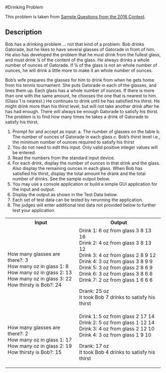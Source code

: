 #Drinking Problem

This problem is taken from
[Sample Questions from the 2016 Contest](https://www.seminolestate.edu/computers/competition/samples/2016).

## Description

Bob has a drinking problem … not that kind of a problem. Bob drinks Gatorade, but he likes to have several glasses of Gatorade in front of him. He also has developed the problem that he must drink from the fullest glass, and must drink ¼ of the content of the glass. He always drinks a whole number of ounces of Gatorade. If ¼ of the glass is not an whole number of ounces, he will drink a little more to make it an whole number of ounces. 

Bob’s wife prepares the glasses for him to drink from when he gets home from his tennis tournament. She puts Gatorade in each of the glasses, and lines them up. Each glass has a whole number of ounces. If there is more than one with the same amount, he chooses the one that is nearest to him. (Glass 1 is nearest.) He continues to drink until he has satisfied his thirst. He might drink more than his thirst level, but will not take another drink after he has had enough. There will always be enough Gatorade to satisfy his thirst. The problem is to find how many times he takes a drink of Gatorade to satisfy his thirst.

1. Prompt for and accept as input:
    a. The number of glasses on the table
    b. The number of ounces of Gatorade in each glass
    c. Bob’s thirst level i.e., the minimum number of ounces required to satisfy his thirst
2. You do not need to edit this input. Only valid positive integer values will be entered.
3. Read the numbers from the standard input device.
4. For each drink, display the number of ounces in that drink and the glass. Also display the remaining ounces in each glass. 
When Bob has satisfied his thirst, display the total amount he drank and the total number of drinks. See the sample output below.
5. You may use a console application or build a simple GUI application for the input and output.
6. Display the output as shown in the Test Data below.
7. Each set of test data can be tested by rerunning the application.
8. The judges will enter additional test data not provided below to further test your application.

<table>
<tr><th>Input</th><th>Output</th></tr>
<tr>
  <td>How many glasses are there?: 3 <br>
How many oz in glass 1: 8 <br>
How many oz in glass 2: 13 <br>
How many oz in glass 3: 22 <br>
How thirsty is Bob?: 24</td>
  <td>Drink 1: 6 oz from glass 3 8 13 16 <br>
Drink 2: 4 oz from glass 3 8 13 12 <br>
Drink 3: 4 oz from glass 2 8 9 12 <br>
Drink 4: 3 oz from glass 3 8 9 9 <br>
Drink 5: 3 oz from glass 2 8 6 9 <br>
Drink 6: 3 oz from glass 3 8 6 6 <br>
Drink 7: 2 oz from glass 1 6 6 6 <br>

Drank: 25 oz <br>
It took Bob 7 drinks to satisfy his thirst</td>
</tr>
<tr>
  <td>How many glasses are there?: 2 <br>
How many oz in glass 1: 17 <br>
How many oz in glass 2: 19 <br>
How thirsty is Bob?: 15</td>
  <td>Drink 1: 5 oz from glass 2 17 14 <br>
Drink 2: 5 oz from glass 1 12 14 <br>
Drink 3: 4 oz from glass 2 12 10 <br>
Drink 4: 3 oz from glass 1 9 10 <br>

Drank: 17 oz <br>
It took Bob 4 drinks to satisfy his thirst</td>
</tr>